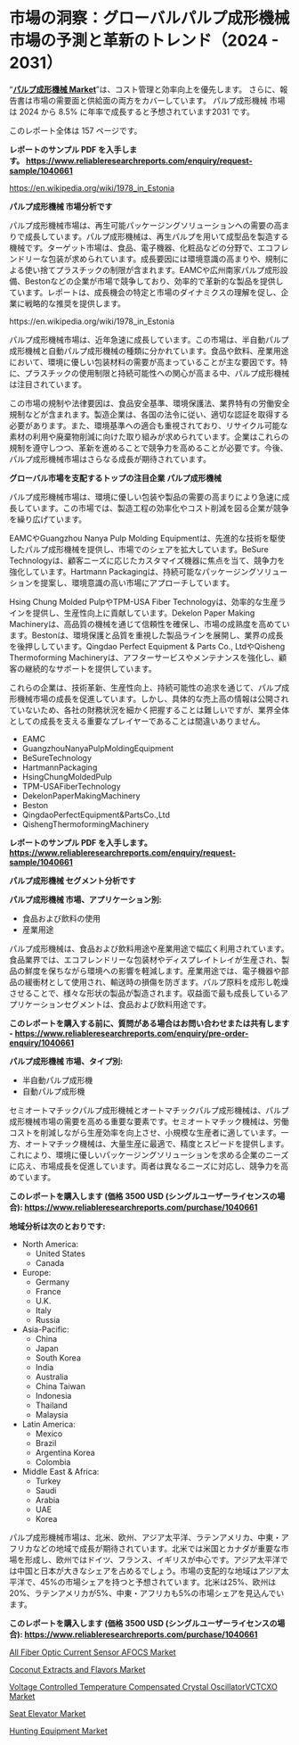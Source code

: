 <p><h1>市場の洞察：グローバルパルプ成形機械市場の予測と革新のトレンド（2024 - 2031）</h1></p><p>&ldquo;<strong><a href="https://www.reliableresearchreports.com/pulp-moulding-machinery-r1040661">パルプ成形機械 Market</a></strong>&rdquo;は、コスト管理と効率向上を優先します。 さらに、報告書は市場の需要面と供給面の両方をカバーしています。 パルプ成形機械 市場は 2024 から 8.5% に年率で成長すると予想されています2031 です。</p>
<p>このレポート全体は 157 ページです。</p>
<p><strong>レポートのサンプル PDF を入手します。&nbsp;<a href="https://www.reliableresearchreports.com/enquiry/request-sample/1040661">https://www.reliableresearchreports.com/enquiry/request-sample/1040661</a></strong></p>
<p><a href="https://en.wikipedia.org/wiki/1978_in_Estonia">https://en.wikipedia.org/wiki/1978_in_Estonia</a></p>
<p><strong>パルプ成形機械 市場分析です</strong></p>
<p><p>パルプ成形機械市場は、再生可能パッケージングソリューションへの需要の高まりで成長しています。パルプ成形機械は、再生パルプを用いて成型品を製造する機械です。ターゲット市場は、食品、電子機器、化粧品などの分野で、エコフレンドリーな包装が求められています。成長要因には環境意識の高まりや、規制による使い捨てプラスチックの制限が含まれます。EAMCや広州南家パルプ成形設備、Bestonなどの企業が市場で競争しており、効率的で革新的な製品を提供しています。レポートは、成長機会の特定と市場のダイナミクスの理解を促し、企業に戦略的な推奨を提供します。</p></p>
<p>https://en.wikipedia.org/wiki/1978_in_Estonia</p>
<p><p>パルプ成形機械市場は、近年急速に成長しています。この市場は、半自動パルプ成形機械と自動パルプ成形機械の種類に分かれています。食品や飲料、産業用途において、環境に優しい包装材料の需要が高まっていることが主な要因です。特に、プラスチックの使用制限と持続可能性への関心が高まる中、パルプ成形機械は注目されています。</p><p>この市場の規制や法律要因は、食品安全基準、環境保護法、業界特有の労働安全規制などが含まれます。製造企業は、各国の法令に従い、適切な認証を取得する必要があります。また、環境基準への適合も重視されており、リサイクル可能な素材の利用や廃棄物削減に向けた取り組みが求められています。企業はこれらの規制を遵守しつつ、革新を進めることで競争力を高めることが必要です。今後、パルプ成形機械市場はさらなる成長が期待されています。</p></p>
<p><strong>グローバル市場を支配するトップの注目企業 パルプ成形機械</strong></p>
<p><p>パルプ成形機械市場は、環境に優しい包装や製品の需要の高まりにより急速に成長しています。この市場では、製造工程の効率化やコスト削減を図る企業が競争を繰り広げています。</p><p>EAMCやGuangzhou Nanya Pulp Molding Equipmentは、先進的な技術を駆使したパルプ成形機械を提供し、市場でのシェアを拡大しています。BeSure Technologyは、顧客ニーズに応じたカスタマイズ機器に焦点を当て、競争力を強化しています。Hartmann Packagingは、持続可能なパッケージングソリューションを提案し、環境意識の高い市場にアプローチしています。</p><p>Hsing Chung Molded PulpやTPM-USA Fiber Technologyは、効率的な生産ラインを提供し、生産性向上に貢献しています。Dekelon Paper Making Machineryは、高品質の機械を通じて信頼性を確保し、市場の成熟度を高めています。Bestonは、環境保護と品質を重視した製品ラインを展開し、業界の成長を後押ししています。Qingdao Perfect Equipment & Parts Co., LtdやQisheng Thermoforming Machineryは、アフターサービスやメンテナンスを強化し、顧客の継続的なサポートを提供しています。</p><p>これらの企業は、技術革新、生産性向上、持続可能性の追求を通じて、パルプ成形機械市場の成長を促進しています。しかし、具体的な売上高の情報は公開されていないため、各社の財務状況を細かく把握することは難しいですが、業界全体としての成長を支える重要なプレイヤーであることは間違いありません。</p></p>
<p><ul><li>EAMC</li><li>GuangzhouNanyaPulpMoldingEquipment</li><li>BeSureTechnology</li><li>HartmannPackaging</li><li>HsingChungMoldedPulp</li><li>TPM-USAFiberTechnology</li><li>DekelonPaperMakingMachinery</li><li>Beston</li><li>QingdaoPerfectEquipment&PartsCo.,Ltd</li><li>QishengThermoformingMachinery</li></ul></p>
<p><strong>レポートのサンプル PDF を入手します。 <a href="https://www.reliableresearchreports.com/enquiry/request-sample/1040661">https://www.reliableresearchreports.com/enquiry/request-sample/1040661</a></strong></p>
<p><strong>パルプ成形機械 セグメント分析です</strong></p>
<p><strong>パルプ成形機械 市場、アプリケーション別:</strong></p>
<p><ul><li>食品および飲料の使用</li><li>産業用途</li></ul></p>
<p><p>パルプ成形機械は、食品および飲料用途や産業用途で幅広く利用されています。食品業界では、エコフレンドリーな包装材やディスプレイトレイが生産され、製品の鮮度を保ちながら環境への影響を軽減します。産業用途では、電子機器や部品の緩衝材として使用され、輸送時の損傷を防ぎます。パルプ原料を成形し乾燥させることで、様々な形状の製品が製造されます。収益面で最も成長しているアプリケーションセグメントは、食品および飲料用途です。</p></p>
<p><strong>このレポートを購入する前に、質問がある場合はお問い合わせまたは共有します - <a href="https://www.reliableresearchreports.com/enquiry/pre-order-enquiry/1040661">https://www.reliableresearchreports.com/enquiry/pre-order-enquiry/1040661</a></strong></p>
<p><strong>パルプ成形機械 市場、タイプ別:</strong></p>
<p><ul><li>半自動パルプ成形機</li><li>自動パルプ成形機</li></ul></p>
<p><p>セミオートマチックパルプ成形機械とオートマチックパルプ成形機械は、パルプ成形機械市場の需要を高める重要な要素です。セミオートマチック機械は、労働コストを削減しながら生産効率を向上させ、小規模な生産者に適しています。一方、オートマチック機械は、大量生産に最適で、精度とスピードを提供します。これにより、環境に優しいパッケージングソリューションを求める企業のニーズに応え、市場成長を促進しています。両者は異なるニーズに対応し、競争力を高めています。</p></p>
<p><strong>このレポートを購入します (価格 3500 USD (シングルユーザーライセンスの場合): <a href="https://www.reliableresearchreports.com/purchase/1040661">https://www.reliableresearchreports.com/purchase/1040661</a></strong></p>
<p><strong>地域分析は次のとおりです:</strong></p>
<p><ul>
    <li>
        North America:
        <ul>
            <li>United States</li>
            <li>Canada</li>
        </ul>
    </li>
    <li>
        Europe:
        <ul>
            <li>Germany</li>
            <li>France</li>
            <li>U.K.</li>
            <li>Italy</li>
            <li>Russia</li>
        </ul>
    </li>
    <li>
        Asia-Pacific:
        <ul>
            <li>China</li>
            <li>Japan</li>
            <li>South Korea</li>
            <li>India</li>
            <li>Australia</li>
            <li>China Taiwan</li>
            <li>Indonesia</li>
            <li>Thailand</li>
            <li>Malaysia</li>
        </ul>
    </li>
    <li>
        Latin America:
        <ul>
            <li>Mexico</li>
            <li>Brazil</li>
            <li>Argentina Korea</li>
            <li>Colombia</li>
        </ul>
    </li>
    <li>
        Middle East & Africa:
        <ul>
            <li>Turkey</li>
            <li>Saudi</li>
            <li>Arabia</li>
            <li>UAE</li>
            <li>Korea</li>
        </ul>
    </li>
    </ul></p>
<p><p>パルプ成形機械市場は、北米、欧州、アジア太平洋、ラテンアメリカ、中東・アフリカなどの地域で成長が期待されています。北米では米国とカナダが重要な市場を形成し、欧州ではドイツ、フランス、イギリスが中心です。アジア太平洋では中国と日本が大きなシェアを占めるでしょう。市場の支配的な地域はアジア太平洋で、45%の市場シェアを持つと予想されています。北米は25%、欧州は20%、ラテンアメリカが5%、中東・アフリカも5%の市場シェアを見込んでいます。</p></p>
<p><strong>このレポートを購入します (価格 3500 USD (シングルユーザーライセンスの場合): <a href="https://www.reliableresearchreports.com/purchase/1040661">https://www.reliableresearchreports.com/purchase/1040661</a></strong></p>
<p><p><a href="https://github.com/globismark/Market-Research-Report-List-5/blob/main/all-fiber-optic-current-sensor-afocs-market.md">All Fiber Optic Current Sensor AFOCS Market</a></p><p><a href="https://issuu.com/reportprime-2/docs/coconut-extracts-and-flavors-market_c3be5d6d32d648">Coconut Extracts and Flavors Market</a></p><p><a href="https://github.com/NarcisoFerry/Market-Research-Report-List-1/blob/main/voltage-controlled-temperature-compensated-crystal-oscillatorvctcxo-market.md">Voltage Controlled Temperature Compensated Crystal OscillatorVCTCXO Market</a></p><p><a href="https://www.linkedin.com/pulse/insights-seat-elevator-market-share-competitive-landscape-period-hgstf?trackingId=eTUILL62RnGq2aEqM0fRxw%3D%3D">Seat Elevator Market</a></p><p><a href="https://www.linkedin.com/pulse/global-hunting-equipment-market-focus-application-end-use-industry-6lcsf?trackingId=MPhVkwEAQLmr7dX59822mQ%3D%3D">Hunting Equipment Market</a></p></p>